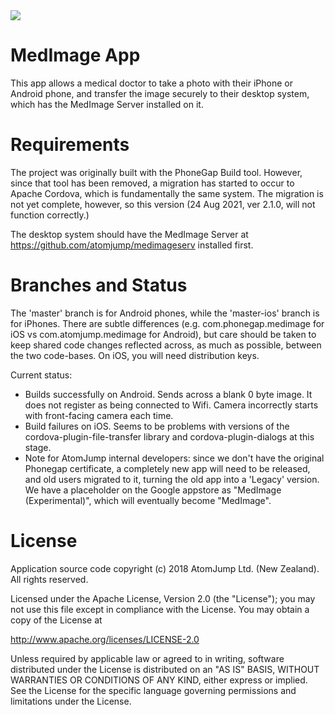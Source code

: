 <img src="http://medimage.co.nz/wp-content/uploads/2018/04/icon-60.png">

# MedImage App

This app allows a medical doctor to take a photo with their iPhone or Android phone, and transfer the image
securely to their desktop system, which has the MedImage Server installed on it.

# Requirements

The project was originally built with the PhoneGap Build tool.
However, since that tool has been removed, a migration has started to occur
to Apache Cordova, which is fundamentally the same system. The migration
is not yet complete, however, so this version (24 Aug 2021, ver 2.1.0, will not function correctly.)

The desktop system should have the MedImage Server at https://github.com/atomjump/medimageserv installed first.


# Branches and Status


The 'master' branch is for Android phones, while the 'master-ios' branch is for iPhones. There are subtle differences (e.g. com.phonegap.medimage for iOS vs com.atomjump.medimage for Android), but care should be taken to keep shared code changes reflected across, as much as possible, between the two code-bases.
On iOS, you will need distribution keys.

Current status:

* Builds successfully on Android. Sends across a blank 0 byte image. It does not register as being connected to Wifi. Camera incorrectly starts with front-facing camera each time.
* Build failures on iOS. Seems to be problems with versions of the cordova-plugin-file-transfer library and cordova-plugin-dialogs at this stage.
* Note for AtomJump internal developers: since we don't have the original Phonegap certificate, a completely new app will need to be released, and old users migrated to it, turning the old app into a 'Legacy' version. We have a placeholder on the Google appstore as "MedImage (Experimental)", which will eventually become "MedImage". 


# License

Application source code copyright (c) 2018 AtomJump Ltd. (New Zealand). All rights reserved.


Licensed under the Apache License, Version 2.0 (the "License");
you may not use this file except in compliance with the License.
You may obtain a copy of the License at

http://www.apache.org/licenses/LICENSE-2.0

Unless required by applicable law or agreed to in writing, software
distributed under the License is distributed on an "AS IS" BASIS,
WITHOUT WARRANTIES OR CONDITIONS OF ANY KIND, either express or implied.
See the License for the specific language governing permissions and
limitations under the License.



